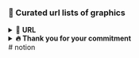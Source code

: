 ### 🌿 Curated url lists of graphics

<details>
<summary>🎁 <b>URL</b></summary>


</details>


<details>
<summary><b>🔥 Thank you for your commitment</b></summary>

>  
> Kwon Hyuk-hwan, Kim Sang-hoon, Kim Seong-woo, Kim Song-hee, Kim Jeong-gyu, Kim Tae-woo, Ryu Ji-hwan, Linu, Park Yong, Park Jin-ho, Park Chan-woong, Red Goose, Sa Kwang-ho, Shin Dong-ju, Eom Tae-seong, Oh Ji-hwan, Lee Ki-eun, Lee Duk-hee, Lee Bona, Lee Seo-yoon, Lee Seon-hyeop, Lee Won-woo, Lee Yun-gyu, Lee Jae-ho, Lee Jong-woo, Lee Jin-jae, Jang Seong-jin, Jang Seung-bin, Jeong Yong-jin, Jeong Hyeon-woo, Jo Byung-seung, Choi Go-woon, Han Yeon-hee, Hwang Jun-woo, Lee Bo-ra, Lee Da-rae, Park Hun-Min, Kang Hyun-seo, Ho Jang-Seon, Lee je-hyun, Ahn Jeong-ho, Lee Ji-Hoon, Youn Jin-Gu, Kim Mac, Yi Min-K., Kim Noel, Park Chan-sung, Lee Seung-min, Lee Su-ho, Yi Yu-Jin
>  

</details>
# notion
